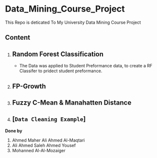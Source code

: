 # Data_Mining_Course_Project

This Repo is deticated To My University Data Mining Course Project

## **Content**

1. ## **Random Forest Classification**
   - The Data was applied to Student Preformance data, to create a RF Classifer to pridect student preformance.
2. ## **FP-Growth**
3. ## **Fuzzy C-Mean & Manahatten Distance**

4. ## **[`Data Cleaning Example`]**

**Done by**

1.  Ahmed Maher Ali Ahmed Al-Maqtari
2.  Ali Ahmed Saleh Ahmed Yousef
3.  Mohanned Al-Al-Mozaiger
